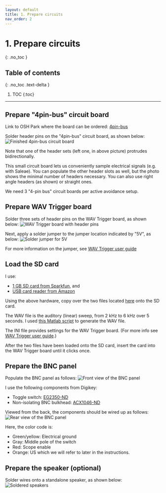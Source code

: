 ```yaml
---
layout: default
title: 1. Prepare circuits
nav_order: 2
---
```


# 1. Prepare circuits
{: .no_toc }

## Table of contents
{: .no_toc .text-delta }

1. TOC
{:toc}

---

## Prepare "4pin-bus" circuit board

Link to OSH Park where the board can be ordered: [4pin-bus](https://oshpark.com/shared_projects/qv0rC8Yo)

Solder header pins on the "4pin-bus" circuit board, as shown below:
![Finished 4pin-bus circuit board](4pin_bus.jpg)

Note that one of the header sets (left one, in above picture) protrudes bidirectionally.

This small circuit board lets us conveniently sample electrical signals (e.g. with Saleae). You can populate the other header slots as well, but the photo shows the minimal number of headers necessary. You can also use right angle headers (as shown) or straight ones.

We need 3 "4-pin bus" circuit boards per active avoidance setup.

## Prepare WAV Trigger board

Solder three sets of header pins on the WAV Trigger board, as shown below:
![WAV Trigger board with header pins](wav_trigger.jpg)

Next, apply a solder jumper to the jumper location indicated by "5V", as below:
![Solder jumper for 5V](wav_trigger_solderjumper.jpg)

For more information on the jumper, see [WAV Trigger user guide](https://robertsonics.com/wav-trigger-online-user-guide/#chapter1)

## Load the SD card

I use:
- [1 GB SD card from Sparkfun](https://www.sparkfun.com/products/15107), and
- [USB card reader from Amazon](https://www.amazon.com/IOGEAR-MicroSD-Reader-Writer-GFR204SD/dp/B0046TJG1U)

Using the above hardware, copy over the two files located [here](https://github.com/kimtonyhyun/active_avoidance/tree/master/sd_card) onto the SD card.

The WAV file is the auditory (linear) sweep, from 2 kHz to 6 kHz over 5 seconds. I used [this Matlab script](https://github.com/kimtonyhyun/active_avoidance/blob/master/scripts/wavegen.m) to generate the WAV file.

The INI file provides settings for the WAV Trigger board. (For more info see [WAV Trigger user guide](http://robertsonics.com/wav-trigger-online-user-guide/#chapter8).)

After the two files have been loaded onto the SD card, insert the card into the WAV Trigger board until it clicks once.

## Prepare the BNC panel

Populate the BNC panel as follows:
![Front view of the BNC panel](bnc_panel_front.jpg)

I use the following components from Digikey:
- Toggle switch: [EG2350-ND](https://www.digikey.com/products/en?keywords=eg2350-nd)
- Non-isolating BNC bulkhead: [ACX1046-ND](https://www.digikey.com/products/en?keywords=acx1046-nd)

Viewed from the back, the components should be wired up as follows:
![Rear view of the BNC panel](bnc_panel_rear.jpg)

Here, the color code is:
- Green/yellow: Electrical ground
- Gray: Middle pole of the switch
- Red: Scope enable
- Orange: US
which we will refer to later in the instructions.

## Prepare the speaker (optional)

Solder wires onto a standalone speaker, as shown below:
![Soldered speakers](speakers.jpg)
